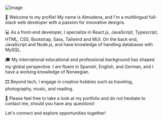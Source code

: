 ![image](https://github.com/Almudena-Rendon/Almudena-Rendon/assets/126793941/45f765ba-cd7d-4b83-bd8a-22477ebdb471)

👋 Welcome to my profile! My name is Almudena, and I'm a multilingual full-stack web developer with a passion for innovative designs.

💻 As a front-end developer, I specialize in React.js, JavaScript, Typescript, HTML, CSS, Bootstrap, Sass, Tailwind and MUI. On the back end, JavaScript and Node.js, and have knowledge of handling databases with MySQL.

🎓 My international educational and professional background has shaped my global perspective. I am fluent in Spanish, English, and German, and I have a working knowledge of Norwegian.

🎞️ Beyond tech, I engage in creative hobbies such as traveling, photography, music, and reading.

🌱 Please feel free to take a look at my portfolio and do not hesitate to contact me, should you have any questions!


   Let's connect and explore opportunities together!


